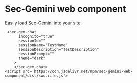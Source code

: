 # Sec-Gemini web component

Easily load [Sec-Gemini](https://secgemini.google) into your site.

```
 <sec-gem-chat
      incognito="true"
      sessionId=""
      sessionName="TestName"
      sessionDescription="TestDescription"
      sessionPrompt=""
      theme="dark"
    >
    </sec-gem-chat>
<script src='https://cdn.jsdelivr.net/npm/sec-gemini-web-component/dist/swc.iife.js'>
```
